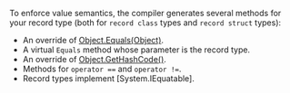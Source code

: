 To enforce value semantics, the compiler generates several methods for your record type (both for `record class` types and `record struct` types):

-   An override of [Object.Equals(Object)](https://learn.microsoft.com/en-us/dotnet/api/system.object.equals#system-object-equals(system-object)).
-   A virtual `Equals` method whose parameter is the record type.
-   An override of [Object.GetHashCode()](https://learn.microsoft.com/en-us/dotnet/api/system.object.gethashcode#system-object-gethashcode).
-   Methods for `operator ==` and `operator !=`.
-   Record types implement [System.IEquatable<T>].

